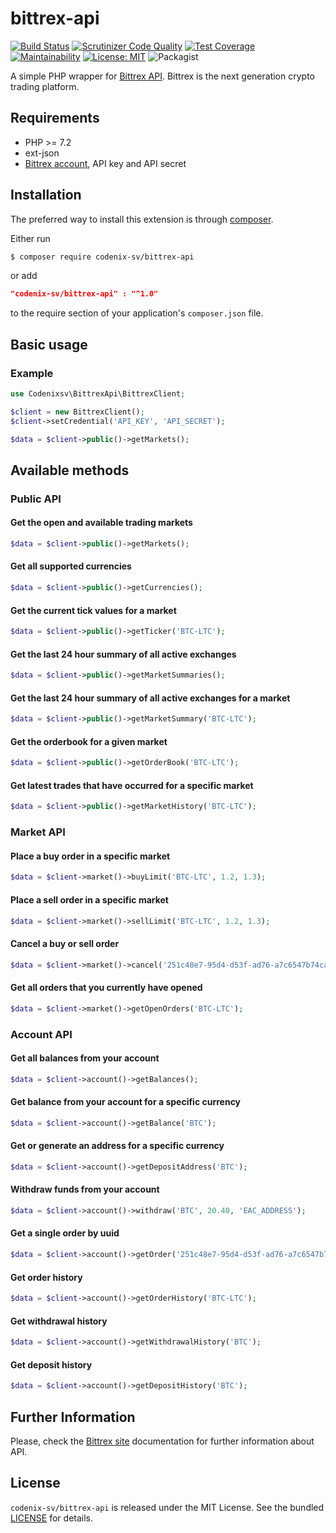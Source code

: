 # bittrex-api
[![Build Status](https://travis-ci.com/codenix-sv/bittrex-api.svg?branch=master)](https://travis-ci.com/codenix-sv/bittrex-api)
[![Scrutinizer Code Quality](https://scrutinizer-ci.com/g/codenix-sv/bittrex-api/badges/quality-score.png?b=master)](https://scrutinizer-ci.com/g/codenix-sv/bittrex-api/?branch=master)
[![Test Coverage](https://api.codeclimate.com/v1/badges/49b696439195269120b4/test_coverage)](https://codeclimate.com/github/codenix-sv/bittrex-api/test_coverage)
[![Maintainability](https://api.codeclimate.com/v1/badges/49b696439195269120b4/maintainability)](https://codeclimate.com/github/codenix-sv/bittrex-api/maintainability)
[![License: MIT](https://img.shields.io/badge/License-MIT-yellow.svg)](https://github.com/codenix-sv/bittrex-api/blob/master/LICENSE)
![Packagist](https://img.shields.io/packagist/dt/codenix-sv/bittrex-api)

A simple PHP wrapper for [Bittrex API](https://bittrex.github.io/api/v1-1). Bittrex is the next generation crypto trading platform.

## Requirements

* PHP >= 7.2
* ext-json
* [Bittrex account](https://global.bittrex.com/), API key and API secret

## Installation

The preferred way to install this extension is through [composer](http://getcomposer.org/download/).

Either run

```bash
$ composer require codenix-sv/bittrex-api
```
or add

```json
"codenix-sv/bittrex-api" : "^1.0"
```

to the require section of your application's `composer.json` file.

## Basic usage

### Example
```php
use Codenixsv\BittrexApi\BittrexClient;

$client = new BittrexClient();
$client->setCredential('API_KEY', 'API_SECRET');

$data = $client->public()->getMarkets();
```
## Available methods

### Public API

#### Get the open and available trading markets
```php
$data = $client->public()->getMarkets();
```

#### Get all supported currencies
```php
$data = $client->public()->getCurrencies();
```

#### Get the current tick values for a market
```php
$data = $client->public()->getTicker('BTC-LTC');
```
#### Get the last 24 hour summary of all active exchanges
```php
$data = $client->public()->getMarketSummaries();
```

#### Get the last 24 hour summary of all active exchanges for a market
```php
$data = $client->public()->getMarketSummary('BTC-LTC');
```

#### Get the orderbook for a given market
```php
$data = $client->public()->getOrderBook('BTC-LTC');
```

#### Get latest trades that have occurred for a specific market
```php
$data = $client->public()->getMarketHistory('BTC-LTC');
```

### Market API

#### Place a buy order in a specific market
```php
$data = $client->market()->buyLimit('BTC-LTC', 1.2, 1.3);
```

#### Place a sell order in a specific market
```php
$data = $client->market()->sellLimit('BTC-LTC', 1.2, 1.3);
```

#### Cancel a buy or sell order
```php
$data = $client->market()->cancel('251c48e7-95d4-d53f-ad76-a7c6547b74ca9');
```

#### Get all orders that you currently have opened
```php
$data = $client->market()->getOpenOrders('BTC-LTC');
```

### Account API

#### Get all balances from your account
```php
$data = $client->account()->getBalances();
```

#### Get balance from your account for a specific currency
```php
$data = $client->account()->getBalance('BTC');
```

#### Get or generate an address for a specific currency
```php
$data = $client->account()->getDepositAddress('BTC');
```

#### Withdraw funds from your account
```php
$data = $client->account()->withdraw('BTC', 20.40, 'EAC_ADDRESS');
```

#### Get a single order by uuid
```php
$data = $client->account()->getOrder('251c48e7-95d4-d53f-ad76-a7c6547b74ca9');
```

#### Get order history
```php
$data = $client->account()->getOrderHistory('BTC-LTC');
```

#### Get withdrawal history
```php
$data = $client->account()->getWithdrawalHistory('BTC');
```

#### Get deposit history
```php
$data = $client->account()->getDepositHistory('BTC');
```

## Further Information
Please, check the [Bittrex site](https://bittrex.github.io/api/v1-1) documentation for further
information about API.

## License

`codenix-sv/bittrex-api` is released under the MIT License. See the bundled [LICENSE](./LICENSE) for details.
